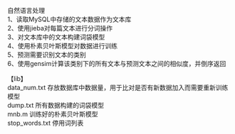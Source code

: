 自然语言处理  
1、读取MySQL中存储的文本数据作为文本库  
2、使用jieba对每篇文本进行分词操作  
3、对文本库中的文本构建词袋模型  
4、使用朴素贝叶斯模型对数据进行训练  
5、预测需要识别文本的类别  
6、使用gensim计算该类别下的所有文本与预测文本之间的相似度，并倒序返回  
  
  
【lib】  
    data_num.txt        存放数据库中数据量，用于比对是否有新数据加入而需要重新训练模型  
    dump.txt            所有数据构建的词袋模型  
    mnb.m               训练好的朴素贝叶斯模型  
    stop_words.txt      停用词列表  
